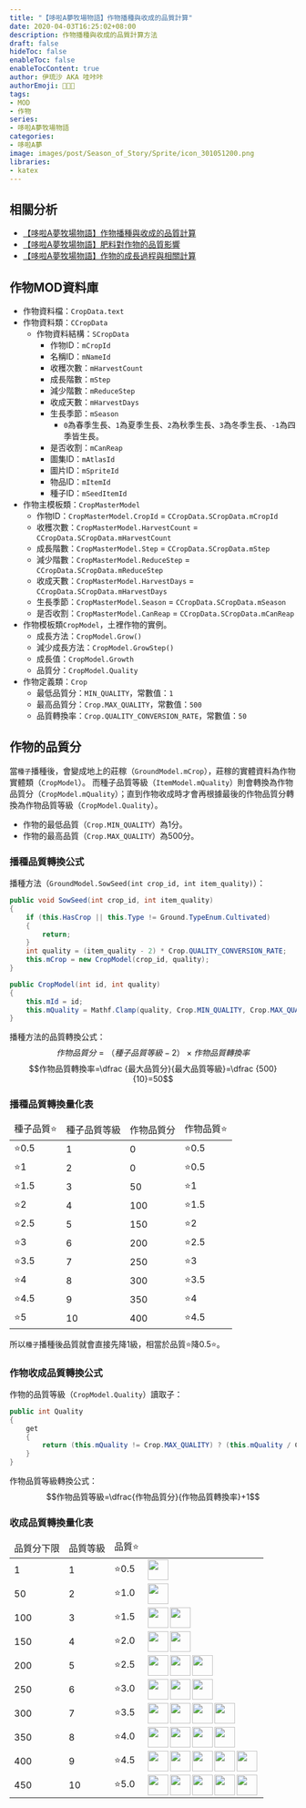 ```yaml
---
title: "【哆啦A夢牧場物語】作物播種與收成的品質計算"
date: 2020-04-03T16:25:02+08:00
description: 作物播種與收成的品質計算方法
draft: false
hideToc: false
enableToc: false
enableTocContent: true
author: 伊琉沙 AKA 哇咔咔
authorEmoji: 👩🏿‍🚀
tags: 
- MOD
- 作物
series:
- 哆啦A夢牧場物語
categories:
- 哆啦A夢
image: images/post/Season_of_Story/Sprite/icon_301051200.png
libraries:
- katex
---
```

## 相關分析
+ [【哆啦A夢牧場物語】作物播種與收成的品質計算](../doraemon-story-crop-part1)
+ [【哆啦A夢牧場物語】肥料對作物的品質影響](../doraemon-story-crop-part2)
+ [【哆啦A夢牧場物語】作物的成長過程與相關計算](../doraemon-story-crop-part3)

## 作物MOD資料庫
+ 作物資料檔：`CropData.text`
+ 作物資料類：`CCropData`
    + 作物資料結構：`SCropData`
        + 作物ID：`mCropId`
        + 名稱ID：`mNameId`
        + 收穫次數：`mHarvestCount`
        + 成長階數：`mStep`
        + 減少階數：`mReduceStep`
        + 收成天數：`mHarvestDays`
        + 生長季節：`mSeason`
            + `0`為春季生長、`1`為夏季生長、`2`為秋季生長、`3`為冬季生長、`-1`為四季皆生長。
        + 是否收割：`mCanReap`
        + 圖集ID：`mAtlasId`
        + 圖片ID：`mSpriteId`
        + 物品ID：`mItemId`
        + 種子ID：`mSeedItemId`
+ 作物主模板類：`CropMasterModel`
    + 作物ID：`CropMasterModel.CropId` = `CCropData.SCropData.mCropId`
    + 收穫次數：`CropMasterModel.HarvestCount` = `CCropData.SCropData.mHarvestCount`
    + 成長階數：`CropMasterModel.Step` = `CCropData.SCropData.mStep`
    + 減少階數：`CropMasterModel.ReduceStep` = `CCropData.SCropData.mReduceStep`
    + 收成天數：`CropMasterModel.HarvestDays` = `CCropData.SCropData.mHarvestDays`
    + 生長季節：`CropMasterModel.Season` = `CCropData.SCropData.mSeason`
    + 是否收割：`CropMasterModel.CanReap` = `CCropData.SCropData.mCanReap`
+ 作物模板類`CropModel`，土裡作物的實例。
    + 成長方法：`CropModel.Grow()`
    + 減少成長方法：`CropModel.GrowStep()`
    + 成長值：`CropModel.Growth`
    + 品質分：`CropModel.Quality`
+ 作物定義類：`Crop`
    + 最低品質分：`MIN_QUALITY`，常數值：`1`
    + 最高品質分：`Crop.MAX_QUALITY`，常數值：`500`
    + 品質轉換率：`Crop.QUALITY_CONVERSION_RATE`，常數值：`50`

## 作物的品質分
當`種子`播種後，會變成地上的莊稼（`GroundModel.mCrop`），莊稼的實體資料為作物實體類（`CropModel`）。
而種子品質等級（`ItemModel.mQuality`）則會轉換為作物品質分（`CropModel.mQuality`）；直到作物收成時才會再根據最後的作物品質分轉換為作物品質等級（`CropModel.Quality`）。
+ 作物的最低品質（`Crop.MIN_QUALITY`）為1分。
+ 作物的最高品質（`Crop.MAX_QUALITY`）為500分。
### 播種品質轉換公式
播種方法（`GroundModel.SowSeed(int crop_id, int item_quality)`）：
```C#
public void SowSeed(int crop_id, int item_quality)
{
	if (this.HasCrop || this.Type != Ground.TypeEnum.Cultivated)
	{
		return;
	}
	int quality = (item_quality - 2) * Crop.QUALITY_CONVERSION_RATE;
	this.mCrop = new CropModel(crop_id, quality);
}
```
```C#
public CropModel(int id, int quality)
{
    this.mId = id;
    this.mQuality = Mathf.Clamp(quality, Crop.MIN_QUALITY, Crop.MAX_QUALITY);
}
```
播種方法的品質轉換公式：
$$作物品質分=（種子品質等級-2）\times{作物品質轉換率}$$
$$作物品質轉換率=\dfrac {最大品質分}{最大品質等級}=\dfrac {500}{10}=50$$
### 播種品質轉換量化表
<table>
    <thead>
        <tr>
            <td>種子品質⭐️</td>
            <td>種子品質等級</td>
            <td>作物品質分</td>
            <td>作物品質⭐️</td>
        </tr>
    </thead>
    <tbody>
        <tr>
            <td>⭐️0.5</td>
            <td>1</td>
            <td>0</td>
            <td>⭐️0.5</td>
        </tr>
        <tr>
            <td>⭐️1</td>
            <td>2</td>
            <td>0</td>
            <td>⭐️0.5</td>
        </tr>
        <tr>
            <td>⭐️1.5</td>
            <td>3</td>
            <td>50</td>
            <td>⭐️1</td>
        </tr>
        <tr>
            <td>⭐️2</td>
            <td>4</td>
            <td>100</td>
            <td>⭐️1.5</td>
        </tr>
        <tr>
            <td>⭐️2.5</td>
            <td>5</td>
            <td>150</td>
            <td>⭐️2</td>
        </tr>
        <tr>
            <td>⭐️3</td>
            <td>6</td>
            <td>200</td>
            <td>⭐️2.5</td>
        </tr>
        <tr>
            <td>⭐️3.5</td>
            <td>7</td>
            <td>250</td>
            <td>⭐️3</td>
        </tr>
        <tr>
            <td>⭐️4</td>
            <td>8</td>
            <td>300</td>
            <td>⭐️3.5</td>
        </tr>
        <tr>
            <td>⭐️4.5</td>
            <td>9</td>
            <td>350</td>
            <td>⭐️4</td>
        </tr>
        <tr>
            <td>⭐️5</td>
            <td>10</td>
            <td>400</td>
            <td>⭐️4.5</td>
        </tr>
    </tbody>
</table>

所以`種子`播種後品質就會直接先降1級，相當於品質⭐️降0.5⭐️。

### 作物收成品質轉換公式
作物的品質等級（`CropModel.Quality`）讀取子：
```C#
public int Quality
{
    get
    {
        return (this.mQuality != Crop.MAX_QUALITY) ? (this.mQuality / Crop.QUALITY_CONVERSION_RATE + 1) : Item.MAX_QUALITY;
    }
}
```
作物品質等級轉換公式：
$$作物品質等級=\dfrac{作物品質分}{作物品質轉換率}+1$$
### 收成品質轉換量化表
<table>
    <thead>
        <tr>
            <td>品質分下限</td>
            <td>品質等級</td>
            <td>品質⭐️</td>
            <td></td>
        </tr>
    </thead>
    <tbody>
        <tr>
            <td>1</td>
            <td>1</td>
            <td>⭐️0.5</td>
            <td><img align="left" width="36px" src= "/images/post/Icon_Star_Half.png"></td>
        </tr>
        <tr>
            <td>50</td>
            <td>2</td>
            <td>⭐️1.0</td>
            <td><img align="left" width="36px" src= "/images/post/Icon_Star_Full.png"></td>
        </tr>
        <tr>
            <td>100</td>
            <td>3</td>
            <td>⭐️1.5</td>
            <td><img align="left" width="36px" src= "/images/post/Icon_Star_Full.png"><img align="left" width="36px" src= "/images/post/Icon_Star_Half.png"></td>
        </tr>
        <tr>
            <td>150</td>
            <td>4</td>
            <td>⭐️2.0</td>
            <td><img align="left" width="36px" src= "/images/post/Icon_Star_Full.png"><img align="left" width="36px" src= "/images/post/Icon_Star_Full.png"></td>
        </tr>
        <tr>
            <td>200</td>
            <td>5</td>
            <td>⭐️2.5</td>
            <td><img align="left" width="36px" src= "/images/post/Icon_Star_Full.png"><img align="left" width="36px" src= "/images/post/Icon_Star_Full.png"><img align="left" width="36px" src= "/images/post/Icon_Star_Half.png"></td>
        </tr>
        <tr>
            <td>250</td>
            <td>6</td>
            <td>⭐️3.0</td>
            <td><img align="left" width="36px" src= "/images/post/Icon_Star_Full.png"><img align="left" width="36px" src= "/images/post/Icon_Star_Full.png"><img align="left" width="36px" src= "/images/post/Icon_Star_Full.png"></td>
        </tr>
        <tr>
            <td>300</td>
            <td>7</td>
            <td>⭐️3.5</td>
            <td><img align="left" width="36px" src= "/images/post/Icon_Star_Full.png"><img align="left" width="36px" src= "/images/post/Icon_Star_Full.png"><img align="left" width="36px" src= "/images/post/Icon_Star_Full.png"><img align="left" width="36px" src= "/images/post/Icon_Star_Half.png"></td>
        </tr>
        <tr>
            <td>350</td>
            <td>8</td>
            <td>⭐️4.0</td>
            <td><img align="left" width="36px" src= "/images/post/Icon_Star_Full.png"><img align="left" width="36px" src= "/images/post/Icon_Star_Full.png"><img align="left" width="36px" src= "/images/post/Icon_Star_Full.png"><img align="left" width="36px" src= "/images/post/Icon_Star_Full.png"></td>
        </tr>
        <tr>
            <td>400</td>
            <td>9</td>
            <td>⭐️4.5</td>
            <td><img align="left" width="36px" src= "/images/post/Icon_Star_Full.png"><img align="left" width="36px" src= "/images/post/Icon_Star_Full.png"><img align="left" width="36px" src= "/images/post/Icon_Star_Full.png"><img align="left" width="36px" src= "/images/post/Icon_Star_Full.png"><img align="left" width="36px" src= "/images/post/Icon_Star_Half.png"></td>
        </tr>
        <tr>
            <td>450</td>
            <td>10</td>
            <td>⭐️5.0</td>
            <td><img align="left" width="36px" src= "/images/post/Icon_Star_Full.png"><img align="left" width="36px" src= "/images/post/Icon_Star_Full.png"><img align="left" width="36px" src= "/images/post/Icon_Star_Full.png"><img align="left" width="36px" src= "/images/post/Icon_Star_Full.png"><img align="left" width="36px" src= "/images/post/Icon_Star_Full.png"></td>
        </tr>
    </tbody>
</table>